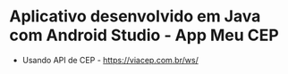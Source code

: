 # Aplicativo desenvolvido em Java com Android Studio - App Meu CEP
* Usando API de CEP - https://viacep.com.br/ws/
